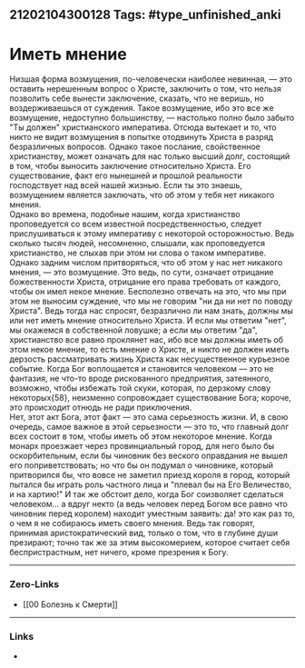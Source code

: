 21202104300128
Tags: #type_unfinished_anki 
---
# Иметь мнение

Низшая форма возмущения, по-человечески наиболее невинная, — это оставить нерешенным вопрос о Христе, заключить о том, что нельзя позволить себе вынести заключение, сказать, что не веришь, но воздерживаешься от суждения. Такое возмущение, ибо это все же возмущение, недоступно большинству, — настолько полно было забыто "Ты должен" христианского императива. Отсюда вытекает и то, что никто не видит возмущения в попытке отодвинуть Христа в разряд безразличных вопросов. Однако такое послание, свойственное христианству, может означать для нас только высший долг, состоящий в том, чтобы выносить заключение относительно Христа. Его существование, факт его нынешней и прошлой реальности господствует над всей нашей жизнью. Если ты это знаешь, возмущением является заключать, что об этом у тебя нет никакого мнения.<br>Однако во времена, подобные нашим, когда христианство проповедуется со всем известной посредственностью, следует прислушиваться к этому императиву с некоторой осторожностью. Ведь сколько тысяч людей, несомненно, слышали, как проповедуется христианство, не слыхав при этом ни слова о таком императиве. Однако задним числом притворяться, что об этом у нас нет никакого мнения, — это возмущение. Это ведь, по сути, означает отрицание божественности Христа, отрицание его права требовать от каждого, чтобы он имел некое мнение. Бесполезно отвечать на это, что мы при этом не выносим суждение, что мы не говорим "ни да ни нет по поводу Христа". Ведь тогда нас спросят, безразлично ли нам знать, должны мы или нет иметь мнение относительно Христа. И если мы ответим "нет", мы окажемся в собственной ловушке; а если мы ответим "да", христианство все равно проклянет нас, ибо все мы должны иметь об этом некое мнение, то есть мнение о Христе, и никто не должен иметь дерзость рассматривать жизнь Христа как несущественное курьезное событие. Когда Бог воплощается и становится человеком — это не фантазия, не что-то вроде рискованного предприятия, затеянного, возможно, чтобы избежать той скуки, которая, по дерзкому слову некоторых{58}, неизменно сопровождает существование Бога; короче, это происходит отнюдь не ради приключения.<br>Нет, этот акт Бога, этот факт — это сама серьезность жизни. И, в свою очередь, самое важное в этой серьезности — это то, что главный долг всех состоит в том, чтобы иметь об этом некоторое мнение. Когда монарх проезжает через провинциальный город, для него было бы оскорбительным, если бы чиновник без веского оправдания не вышел его поприветствовать; но что бы он подумал о чиновнике, который притворился бы, что вовсе не заметил приезд короля в город, который пытался бы играть роль частного лица и "плевал бы на Его Величество, и на хартию!" И так же обстоит дело, когда Бог соизволяет сделаться человеком... а вдруг некто (а ведь человек перед Богом все равно что чиновник перед королем) находит уместным заявить: да! это как раз то, о чем я не собираюсь иметь своего мнения. Ведь так говорят, принимая аристократический вид, только о том, что в глубине души презирают; точно так же за этим высокомерием, которое считает себя беспристрастным, нет ничего, кроме презрения к Богу.

---
### Zero-Links
- [[00 Болезнь к Смерти]]
---
### Links
-